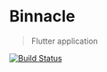 # Binnacle

> Flutter application

[![Build Status](https://travis-ci.com/Binnacle-boys/binnacle-dart.svg?branch=master)](https://travis-ci.com/Binnacle-boys/binnacle-dart)
